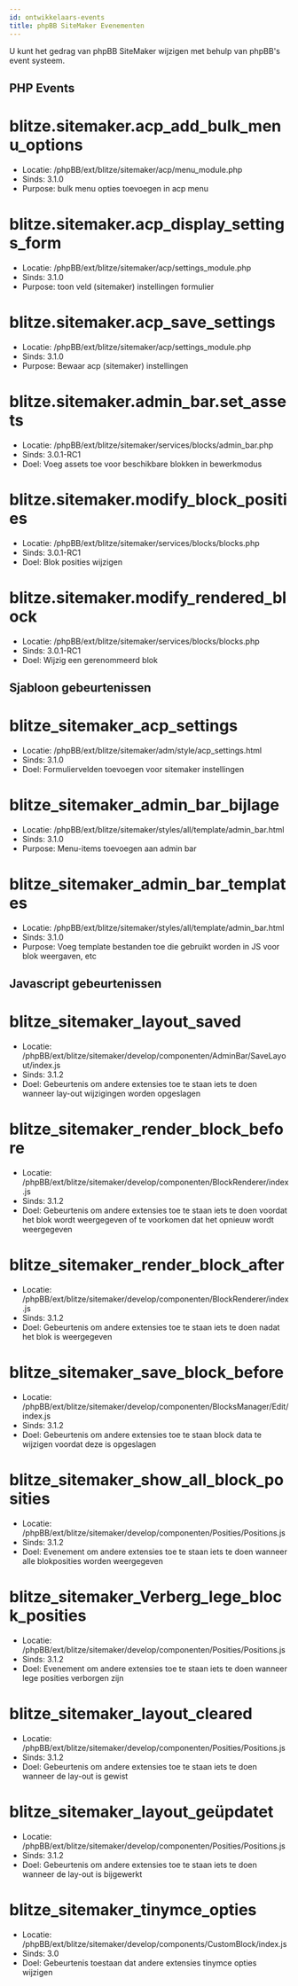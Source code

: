```yaml
---
id: ontwikkelaars-events
title: phpBB SiteMaker Evenementen
---
```


U kunt het gedrag van phpBB SiteMaker wijzigen met behulp van phpBB's event systeem.

## PHP Events

# blitze.sitemaker.acp_add_bulk_menu_options

- Locatie: /phpBB/ext/blitze/sitemaker/acp/menu_module.php
- Sinds: 3.1.0
- Purpose: bulk menu opties toevoegen in acp menu

# blitze.sitemaker.acp_display_settings_form

- Locatie: /phpBB/ext/blitze/sitemaker/acp/settings_module.php
- Sinds: 3.1.0
- Purpose: toon veld (sitemaker) instellingen formulier

# blitze.sitemaker.acp_save_settings

- Locatie: /phpBB/ext/blitze/sitemaker/acp/settings_module.php
- Sinds: 3.1.0
- Purpose: Bewaar acp (sitemaker) instellingen

# blitze.sitemaker.admin_bar.set_assets

- Locatie: /phpBB/ext/blitze/sitemaker/services/blocks/admin_bar.php
- Sinds: 3.0.1-RC1
- Doel: Voeg assets toe voor beschikbare blokken in bewerkmodus

# blitze.sitemaker.modify_block_posities

- Locatie: /phpBB/ext/blitze/sitemaker/services/blocks/blocks.php
- Sinds: 3.0.1-RC1
- Doel: Blok posities wijzigen

# blitze.sitemaker.modify_rendered_block

- Locatie: /phpBB/ext/blitze/sitemaker/services/blocks/blocks.php
- Sinds: 3.0.1-RC1
- Doel: Wijzig een gerenommeerd blok

## Sjabloon gebeurtenissen

# blitze_sitemaker_acp_settings

- Locatie: /phpBB/ext/blitze/sitemaker/adm/style/acp_settings.html
- Sinds: 3.1.0
- Doel: Formuliervelden toevoegen voor sitemaker instellingen

# blitze_sitemaker_admin_bar_bijlage

- Locatie: /phpBB/ext/blitze/sitemaker/styles/all/template/admin_bar.html
- Sinds: 3.1.0
- Purpose: Menu-items toevoegen aan admin bar

# blitze_sitemaker_admin_bar_templates

- Locatie: /phpBB/ext/blitze/sitemaker/styles/all/template/admin_bar.html
- Sinds: 3.1.0
- Purpose: Voeg template bestanden toe die gebruikt worden in JS voor blok weergaven, etc

## Javascript gebeurtenissen

# blitze_sitemaker_layout_saved

- Locatie: /phpBB/ext/blitze/sitemaker/develop/componenten/AdminBar/SaveLayout/index.js
- Sinds: 3.1.2
- Doel: Gebeurtenis om andere extensies toe te staan iets te doen wanneer lay-out wijzigingen worden opgeslagen

# blitze_sitemaker_render_block_before

- Locatie: /phpBB/ext/blitze/sitemaker/develop/componenten/BlockRenderer/index.js
- Sinds: 3.1.2
- Doel: Gebeurtenis om andere extensies toe te staan iets te doen voordat het blok wordt weergegeven of te voorkomen dat het opnieuw wordt weergegeven

# blitze_sitemaker_render_block_after

- Locatie: /phpBB/ext/blitze/sitemaker/develop/componenten/BlockRenderer/index.js
- Sinds: 3.1.2
- Doel: Gebeurtenis om andere extensies toe te staan iets te doen nadat het blok is weergegeven

# blitze_sitemaker_save_block_before

- Locatie: /phpBB/ext/blitze/sitemaker/develop/componenten/BlocksManager/Edit/index.js
- Sinds: 3.1.2
- Doel: Gebeurtenis om andere extensies toe te staan block data te wijzigen voordat deze is opgeslagen

# blitze_sitemaker_show_all_block_posities

- Locatie: /phpBB/ext/blitze/sitemaker/develop/componenten/Posities/Positions.js
- Sinds: 3.1.2
- Doel: Evenement om andere extensies toe te staan iets te doen wanneer alle blokposities worden weergegeven

# blitze_sitemaker_Verberg_lege_block_posities

- Locatie: /phpBB/ext/blitze/sitemaker/develop/componenten/Posities/Positions.js
- Sinds: 3.1.2
- Doel: Evenement om andere extensies toe te staan iets te doen wanneer lege posities verborgen zijn

# blitze_sitemaker_layout_cleared

- Locatie: /phpBB/ext/blitze/sitemaker/develop/componenten/Posities/Positions.js
- Sinds: 3.1.2
- Doel: Gebeurtenis om andere extensies toe te staan iets te doen wanneer de lay-out is gewist

# blitze_sitemaker_layout_geüpdatet

- Locatie: /phpBB/ext/blitze/sitemaker/develop/componenten/Posities/Positions.js
- Sinds: 3.1.2
- Doel: Gebeurtenis om andere extensies toe te staan iets te doen wanneer de lay-out is bijgewerkt

# blitze_sitemaker_tinymce_opties

- Locatie: /phpBB/ext/blitze/sitemaker/develop/components/CustomBlock/index.js
- Sinds: 3.0
- Doel: Gebeurtenis toestaan dat andere extensies tinymce opties wijzigen